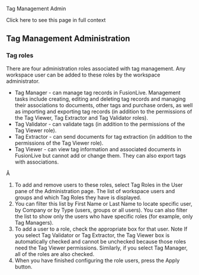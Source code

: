 Tag Management Admin

Click here to see this page in full context

##  Tag Management Administration

###  Tag roles

There are four administration roles associated with tag management. Any
workspace user can be added to these roles by the workspace administrator.

  * Tag Manager - can manage tag records in FusionLive. Management tasks include creating, editing and deleting tag records and managing their associations to documents, other tags and purchase orders, as well as importing and exporting tag records (in addition to the permissions of the Tag Viewer, Tag Extractor and Tag Validator roles). 
  * Tag Validator - can validate tags (in addition to the permissions of the Tag Viewer role). 
  * Tag Extractor - can send documents for tag extraction (in addition to the permissions of the Tag Viewer role). 
  * Tag Viewer - can view tag information and associated documents in FusionLive but cannot add or change them. They can also export tags with associations. 

Â

  1. To add and remove users to these roles, select Tag Roles in the User pane of the Administration page. The list of workspace users and groups and which Tag Roles they have is displayed. 
  2. You can filter this list by First Name or Last Name to locate specific user, by Company or by Type (users, groups or all users). You can also filter the list to show only the users who have specific roles (for example, only Tag Managers). 
  3. To add a user to a role, check the appropriate box for that user.  Note  If you select Tag Validator or Tag Extractor, the Tag Viewer box is automatically checked and cannot be unchecked because those roles need the Tag Viewer permissions. Similarly, if you select Tag Manager, all of the roles are also checked. 
  4. When you have finished configuring the role users, press the Apply button. 

